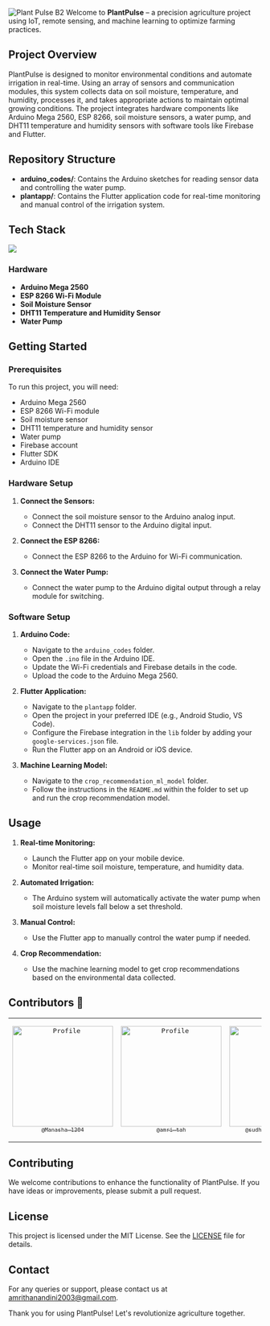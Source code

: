 ![Plant Pulse B2](https://github.com/Manasha-1204/PlantPulse/assets/111682039/5c9e02d3-4102-42d5-9b91-4b2f3ad4490b)
Welcome to **PlantPulse** – a precision agriculture project using IoT, remote sensing, and machine learning to optimize farming practices.

## Project Overview

PlantPulse is designed to monitor environmental conditions and automate irrigation in real-time. Using an array of sensors and communication modules, this system collects data on soil moisture, temperature, and humidity, processes it, and takes appropriate actions to maintain optimal growing conditions. The project integrates hardware components like Arduino Mega 2560, ESP 8266, soil moisture sensors, a water pump, and DHT11 temperature and humidity sensors with software tools like Firebase and Flutter.


## Repository Structure

- **arduino_codes/**: Contains the Arduino sketches for reading sensor data and controlling the water pump.
- **plantapp/**: Contains the Flutter application code for real-time monitoring and manual control of the irrigation system.

## Tech Stack

<img src="https://skillicons.dev/icons?i=arduino,flutter,firebase,androidstudio,python,tensorflow,figma,gcp" />


### Hardware
- **Arduino Mega 2560**
- **ESP 8266 Wi-Fi Module**
- **Soil Moisture Sensor**
- **DHT11 Temperature and Humidity Sensor**
- **Water Pump**

## Getting Started

### Prerequisites

To run this project, you will need:

- Arduino Mega 2560
- ESP 8266 Wi-Fi module
- Soil moisture sensor
- DHT11 temperature and humidity sensor
- Water pump
- Firebase account
- Flutter SDK
- Arduino IDE

### Hardware Setup

1. **Connect the Sensors:**
   - Connect the soil moisture sensor to the Arduino analog input.
   - Connect the DHT11 sensor to the Arduino digital input.

2. **Connect the ESP 8266:**
   - Connect the ESP 8266 to the Arduino for Wi-Fi communication.

3. **Connect the Water Pump:**
   - Connect the water pump to the Arduino digital output through a relay module for switching.

### Software Setup

1. **Arduino Code:**
   - Navigate to the `arduino_codes` folder.
   - Open the `.ino` file in the Arduino IDE.
   - Update the Wi-Fi credentials and Firebase details in the code.
   - Upload the code to the Arduino Mega 2560.

2. **Flutter Application:**
   - Navigate to the `plantapp` folder.
   - Open the project in your preferred IDE (e.g., Android Studio, VS Code).
   - Configure the Firebase integration in the `lib` folder by adding your `google-services.json` file.
   - Run the Flutter app on an Android or iOS device.

3. **Machine Learning Model:**
   - Navigate to the `crop_recommendation_ml_model` folder.
   - Follow the instructions in the `README.md` within the folder to set up and run the crop recommendation model.

## Usage

1. **Real-time Monitoring:**
   - Launch the Flutter app on your mobile device.
   - Monitor real-time soil moisture, temperature, and humidity data.

2. **Automated Irrigation:**
   - The Arduino system will automatically activate the water pump when soil moisture levels fall below a set threshold.

3. **Manual Control:**
   - Use the Flutter app to manually control the water pump if needed.

4. **Crop Recommendation:**
   - Use the machine learning model to get crop recommendations based on the environmental data collected.

## Contributors 🤝
<table style="border: none;">
<tr>
<td align="center" width="200"><pre><a href="https://github.com/Manasha-1204Manasha-1204"><img src="https://avatars.githubusercontent.com/u/121673101?v=4" width="200" alt="Profile" /><br><sub>@Manasha-1204</sub></a></pre></td>
<td align="center" width="200"><pre><a href="https://github.com/amri-tah"><img src="https://avatars.githubusercontent.com/u/111682039?v=4" width="200" alt="Profile" /><br><sub>@amri-tah</sub></a></pre></td>
<td align="center" width="200"><pre><a href="https://github.com/sudheerkumarchowdary"><img src="https://avatars.githubusercontent.com/u/98307666?v=4" width="200" alt="Profile" /><br><sub>@sudheerkumarchowdary</sub></a>
<td align="center" width="200"><pre><a href="https://github.com/BURUGURAHUL"><img src="https://avatars.githubusercontent.com/u/121683096?v=4" width="200" alt="Profile" /><br><sub>@BURUGURAHUL</sub></a></pre></td>
</tr>
</table>


## Contributing

We welcome contributions to enhance the functionality of PlantPulse. If you have ideas or improvements, please submit a pull request.

## License

This project is licensed under the MIT License. See the [LICENSE](LICENSE) file for details.

## Contact

For any queries or support, please contact us at [amrithanandini2003@gmail.com](mailto:amrithanandini2003@gmail.com).

Thank you for using PlantPulse! Let's revolutionize agriculture together.
